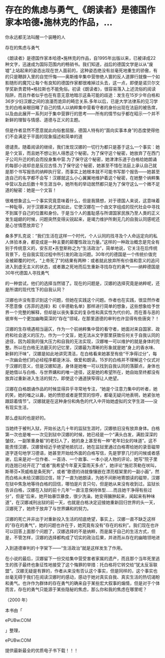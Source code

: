 # 存在的焦虑与勇气_《朗读者》是德国作家本哈德•施林克的作品，...

你永远都无法叫醒一个装睡的人

存在的焦虑与勇气

《朗读者》是德国作家本哈德•施林克的作品，自1995年出版以来，已被译成22种文字，迅速成为国际范围内的畅销书。我们知道，战后的德国文学是以从“废墟”上站起来的姿态出现在世人面前的，这种姿态绝没有丝毫死地重生的骄傲，有的只是鞭辟入里的自觉忏悔——奥斯维辛集中营惨绝人寰的反人道罪行就像一个如影随形的魔咒让每个有良知的德国作家都很难掉过头去，这一点，即便是诺贝尔文学奖新贵君特•格拉斯也不能免俗。初读《朗读者》，很容易落入上述流俗的阅读陷阱，而且作者似乎也在有意无意地暗示这条可能的歧途：发生在15岁少年白格和36岁少妇汉娜之间的浪漫而诡异的畸恋关系.多年以后，已是大学法律系的见习学生的白格亲眼目睹了自己的情人以纳粹集中营看守者的身份出现在法庭的被告席，以及由此展开一系列对于集中营罪行的思考——所有的情节似乎都在昭示一个并不新鲜的理智与情感、道德与正义的主题。

但是作者显然不愿意就此向俗套屈服，德国人特有的“面向实事本身”的态度使得他们不会满足于平面的现象描述和简单的道

德谴责。随着阅读的继续，我们发现汉娜的一切行为都只是基于这么一个事实：她是个文盲，而且她不想让别人得悉这个秘密。为了保守这个秘密，她放弃了在西门子公司升迁的机会而投身集中营.为了保守这个秘密，她津津乐道于白格给她朗诵的每部小说却总是反应古怪.为了保守这个秘密，她甚至不惜在法庭上承认自己就是那个书写报告的纳粹执行官，而事实上她根本就不可能书写那个报告——她甚至连自己的名字都不会写！汉娜就这么小心翼翼地维护着这个秘密，在她整个纳粹集中营以及此后数十年生涯当中，她所有的举动居然都只是为了保守这么一个微不足道的秘密：她是一个文盲！

很难想象这么一个事实究竟意味着什么，但是我猜想，对于德国人来说，这意味着一种耻辱，对于汉娜来说尤其如此，它使汉娜在一个由文字组成的现代社会中寻找不到属于自己的位置和身份。于是当个人的羞耻感与所谓国家民族乃至人类的正义发生龃龉的时候，问题突然变得尖锐起来，是竭力维护所剩无几的自我认同感呢还是心甘情愿放弃它？

桑多罗扎克说：“我们生活在这样一个时代，个人认同的找寻及个人命运定向的私人体验本身，都变成是一种主要的颠覆性政治力量。”这样的一种政治概念是完全有别于传统意义的，安东尼•吉登斯称之为“生活政治”，简单地说，它关注在后传统背景下，在自我实现过程中所引发的政治问题。30年代的德国是一个传统价值完全被颠覆的时代，“上帝死了”的结果有两种：或者就此放弃所有价值和意义的追问进入到虚无主义的状态，或者置之死地而后生重新寻找存在的勇气——纳粹德国是30年代德国人寻找勇气

的一种尝试，他们的选择当然错了。现在的问题是，汉娜的选择究竟是纳粹呢，还是所谓的现代性下的自我认同？

汉娜也许没有意识到这个问题，但她在实践这个问题。作者也在实践，很显然作者不愿意像《苏菲的选择》和《辛德勒名单》那样进行简单的想象，这些想象给予世界一个完整的解释，但却是以丧失事实的复杂性和真实性为代价的。而在善与恶的彼岸有一个更加幽晦莫深的“存在”领域，在那里道德的审判也许显得有些唐突？！

汉娜的生存境遇相当逼仄，作为一个前纳粹集中营的看守者，她面对来自国家、政府和社会道义的压力，作为一个文盲，她无法从文字那里获致任何关于自我认同的途径，因为超我的强大压力和自我的无法实现，汉娜唯一可以维护的就是身体的完整。所以在白格无法磨灭的记忆里，汉娜最为清晰的形象就是她“身上的香水味、新鲜的汗味”，汉娜是如此地讲究清洁，在白格看来她甚至有些“干净得过分”，每一次幽会他们的必经程序都是沐浴、做爱和朗读。15岁的白格并不理解这个仪式对于汉娜的意义，但是汉娜知道，身体是她唯一可以找到自我认同的落脚点，身体也是她借以与白格、与世界媾和的唯一途径，这是她的希望所在，她自始至终都没有放弃过重新进入生活的努力，即使这个通道狭窄得让人绝望。

汉娜在白格朗诵作品的时候显得异乎寻常地专注，“她是个注意力集中的听者，她的笑，她的嗤之以鼻，她的愤怒或者是赞赏的惊呼，都毫无疑问地表明，她紧张地跟踪着情节”。汉娜就是在这种身份和角色的代入中开始她虚拟的文字生涯——没有现实生活，

那么虚拟的也是好的。

当她终于被判入狱，开始长达几十年的监狱生涯时，汉娜依旧没有放弃身体。白格第一次也是唯一一次见到狱中汉娜的时候，她已经是一个“满头白发，满脸深深的皱纹，一副笨重身躯”的老妇人了，她的身上甚至有一种“老年妇女的味道”。这不能责怪汉娜，汉娜曾经近乎绝望地抵抗过，她在监狱里通过白格寄给她的录音磁带逐字逐句地学习德语，她甚至开始给外面的白格写信，先是寥寥几行的问候或者感谢，后来是对一位作者、一首诗、一个故事、一本小说人物的评论，她写“院子里的连翘已经开花了”或者“我希望今年夏天雷雨天多点”，她评论“施尼茨勒在吠叫，斯蒂芬•茨威格是条死狗”，或者“歌德的诗就像镶嵌在漂亮框架里的一副小画”，然而白格从未给汉娜回过信，除了一直为她朗读，为她不间断地寄朗读的磁带，汉娜在狱中焦急地等待白格的回信，哪怕是片言只句，但是她从来没有收到过。监狱长告诉白格，汉娜在入狱的前十几年“一直注意保持体型……而且她干净得有些过分”，但是“后来，她开始暴饮暴食，很少洗澡。她变得臃肿起来，闻起来有种味道”，在汉娜减刑出狱的前一天，也就是白格决定迎接她重新回归世界的头一天，汉娜死了，她终于放弃了与世界媾和的努力。

汉娜的死亡并非出于对重新投入生活的彻底绝望，事实上，汉娜一直不缺乏这样的“存在的勇气”，她的问题也许在于，她究竟有没有“存在的权利”。我们现在也许可以回答上面那个问题了，汉娜选择的不是纳粹，而是属于自己的生活方式，但是，不管怎样，汉娜的选择都构成了切实的政治后果，并进而从存在的幽暗领地进

入到道德审判的十字架下——“生活政治”就是这样发生了作用。

在小说的最后，汉娜留下一份交给集中营受害者家属的遗产，而且那个当年死里逃生的孩子最终也象征性地接受了这个悔罪的举措：托白格将它转交给“犹太反盲联盟”。汉娜无疑是有罪的，作者从来没有否认这个事实，但是同样的，这个事实也丝毫无碍于我们在阅读汉娜时的感动，感动于她对真实自我、真实生活的热切渴盼和勇气。也许作为群体的存在勇气的确来自于某些宏大叙事的煽情，但是对于个体而言，存在的勇气只能源于某些隐秘的焦虑，那么你和我的焦虑在哪里呢？

（2000 年）

本书由「

ePUBw.COM

」整理，

ePUBw.COM

提供最新最全的优质电子书下载！！！